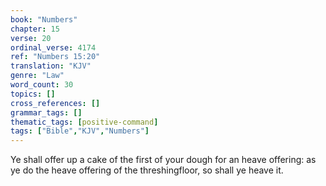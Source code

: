 ```yaml
---
book: "Numbers"
chapter: 15
verse: 20
ordinal_verse: 4174
ref: "Numbers 15:20"
translation: "KJV"
genre: "Law"
word_count: 30
topics: []
cross_references: []
grammar_tags: []
thematic_tags: [positive-command]
tags: ["Bible","KJV","Numbers"]
---
```

Ye shall offer up a cake of the first of your dough for an heave offering: as ye do the heave offering of the threshingfloor, so shall ye heave it.
